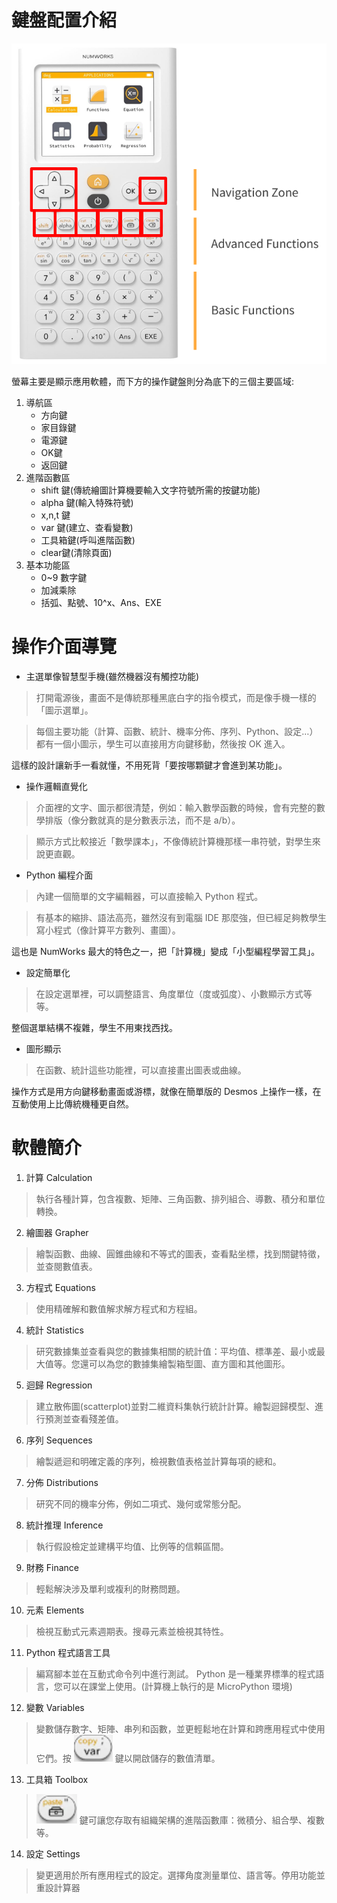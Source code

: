 # 鍵盤配置介紹

![鍵盤配置](img/02_01.png)

螢幕主要是顯示應用軟體，而下方的操作鍵盤則分為底下的三個主要區域:

1. 導航區
   - 方向鍵
   - 家目錄鍵
   - 電源鍵
   - OK鍵
   - 返回鍵
2. 進階函數區
   - shift 鍵(傳統繪圖計算機要輸入文字符號所需的按鍵功能)
   - alpha 鍵(輸入特殊符號)
   - x,n,t 鍵
   - var 鍵(建立、查看變數)
   - 工具箱鍵(呼叫進階函數)
   - clear鍵(清除頁面)
3. 基本功能區
   - 0~9 數字鍵
   - 加減乘除
   - 括弧、點號、10^x、Ans、EXE

# 操作介面導覽

* 主選單像智慧型手機(雖然機器沒有觸控功能)

> 打開電源後，畫面不是傳統那種黑底白字的指令模式，而是像手機一樣的「圖示選單」。

> 每個主要功能（計算、函數、統計、機率分佈、序列、Python、設定…）都有一個小圖示，學生可以直接用方向鍵移動，然後按 OK 進入。

這樣的設計讓新手一看就懂，不用死背「要按哪顆鍵才會進到某功能」。

* 操作邏輯直覺化

> 介面裡的文字、圖示都很清楚，例如：輸入數學函數的時候，會有完整的數學排版（像分數就真的是分數表示法，而不是 a/b）。

> 顯示方式比較接近「數學課本」，不像傳統計算機那樣一串符號，對學生來說更直觀。

* Python 編程介面

> 內建一個簡單的文字編輯器，可以直接輸入 Python 程式。

> 有基本的縮排、語法高亮，雖然沒有到電腦 IDE 那麼強，但已經足夠教學生寫小程式（像計算平方數列、畫圖）。

這也是 NumWorks 最大的特色之一，把「計算機」變成「小型編程學習工具」。

* 設定簡單化

> 在設定選單裡，可以調整語言、角度單位（度或弧度）、小數顯示方式等等。

整個選單結構不複雜，學生不用東找西找。

* 圖形顯示

> 在函數、統計這些功能裡，可以直接畫出圖表或曲線。

操作方式是用方向鍵移動畫面或游標，就像在簡單版的 Desmos 上操作一樣，在互動使用上比傳統機種更自然。

# 軟體簡介

1. 計算 Calculation 

> 執行各種計算，包含複數、矩陣、三角函數、排列組合、導數、積分和單位轉換。

2. 繪圖器 Grapher 

> 繪製函數、曲線、圓錐曲線和不等式的圖表，查看點坐標，找到關鍵特徵，並查閱數值表。

3. 方程式 Equations 

> 使用精確解和數值解求解方程式和方程組。

4. 統計 Statistics 

> 研究數據集並查看與您的數據集相關的統計值：平均值、標準差、最小或最大值等。您還可以為您的數據集繪製箱型圖、直方圖和其他圖形。

5. 迴歸 Regression 

> 建立散佈圖(scatterplot)並對二維資料集執行統計計算。繪製迴歸模型、進行預測並查看殘差值。

6. 序列 Sequences 

> 繪製遞迴和明確定義的序列，檢視數值表格並計算每項的總和。

7. 分佈 Distributions 

> 研究不同的機率分佈，例如二項式、幾何或常態分配。

8. 統計推理 Inference 

> 執行假設檢定並建構平均值、比例等的信賴區間。

9. 財務 Finance 

> 輕鬆解決涉及單利或複利的財務問題。

10. 元素 Elements 

> 檢視互動式元素週期表。搜尋元素並檢視其特性。

11. Python 程式語言工具 

> 編寫腳本並在互動式命令列中進行測試。 Python 是一種業界標準的程式語言，您可以在課堂上使用。(計算機上執行的是 MicroPython 環境)

12. 變數 Variables 

> 變數儲存數字、矩陣、串列和函數，並更輕鬆地在計算和跨應用程式中使用它們。按 ![var鍵](img/KEY_var.png) 鍵以開啟儲存的數值清單。

13. 工具箱 Toolbox 

> ![ToolBox](img/KEY_toolbox.png) 鍵可讓您存取有組織架構的進階函數庫：微積分、組合學、複數等。

14. 設定 Settings 

> 變更適用於所有應用程式的設定。選擇角度測量單位、語言等。停用功能並重設計算器